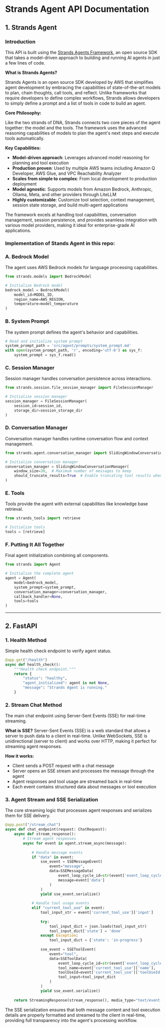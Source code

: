 # Strands Agent API Documentation

## 1. Strands Agent

### Introduction

This API is built using the [Strands Agents Framework](https://strandsagents.com/latest/), an open source SDK that takes a model-driven approach to building and running AI agents in just a few lines of code.

**What is Strands Agents?**

Strands Agents is an open source SDK developed by AWS that simplifies agent development by embracing the capabilities of state-of-the-art models to plan, chain thoughts, call tools, and reflect. Unlike frameworks that require developers to define complex workflows, Strands allows developers to simply define a prompt and a list of tools in code to build an agent.

**Core Philosophy:**

Like the two strands of DNA, Strands connects two core pieces of the agent together: the model and the tools. The framework uses the advanced reasoning capabilities of models to plan the agent's next steps and execute tools automatically.

**Key Capabilities:**

- **Model-driven approach**: Leverages advanced model reasoning for planning and tool execution
- **Production proven**: Used by multiple AWS teams including Amazon Q Developer, AWS Glue, and VPC Reachability Analyzer
- **Scales from simple to complex**: From local development to production deployment
- **Model agnostic**: Supports models from Amazon Bedrock, Anthropic, Ollama, Meta, and other providers through LiteLLM
- **Highly customizable**: Customize tool selection, context management, session state storage, and build multi-agent applications

The framework excels at handling tool capabilities, conversation management, session persistence, and provides seamless integration with various model providers, making it ideal for enterprise-grade AI applications.


### Implementation of Stands Agent in this repo:

### A. Bedrock Model

The agent uses AWS Bedrock models for language processing capabilities.

```python
from strands.models import BedrockModel

# Initialize Bedrock model
bedrock_model = BedrockModel(
    model_id=MODEL_ID,
    region_name=AWS_REGION,
    temperature=model_temperature
)
```

### B. System Prompt

The system prompt defines the agent's behavior and capabilities.

```python
# Read and initialize system prompt
system_prompt_path = 'src/agent/prompts/system_prompt.md'
with open(system_prompt_path, 'r', encoding='utf-8') as sys_f:
    system_prompt = sys_f.read()
```

### C. Session Manager

Session manager handles conversation persistence across interactions.

```python
from strands.session.file_session_manager import FileSessionManager

# Initialize session manager
session_manager = FileSessionManager(
    session_id=session_id,
    storage_dir=session_storage_dir
)
```

### D. Conversation Manager

Conversation manager handles runtime conversation flow and context management.

```python
from strands.agent.conversation_manager import SlidingWindowConversationManager

# Initialize conversation manager
conversation_manager = SlidingWindowConversationManager(
    window_size=30,  # Maximum number of messages to keep
    should_truncate_results=True  # Enable truncating tool results when too large
)
```

### E. Tools

Tools provide the agent with external capabilities like knowledge base retrieval.

```python
from strands_tools import retrieve

# Initialize tools
tools = [retrieve]
```

### F. Putting It All Together

Final agent initialization combining all components.

```python
from strands import Agent

# Initialize the complete agent
agent = Agent(
    model=bedrock_model,
    system_prompt=system_prompt,
    conversation_manager=conversation_manager,
    callback_handler=None,
    tools=tools
)
```

---------------------------------


## 2. FastAPI

### 1. Health Method

Simple health check endpoint to verify agent status.

```python
@app.get("/health")
async def health_check():
    """Health check endpoint."""
    return {
        "status": "healthy",
        "agent_initialized": agent is not None,
        "message": "Strands Agent is running."
    }
```

### 2. Stream Chat Method

The main chat endpoint using Server-Sent Events (SSE) for real-time streaming.

**What is SSE?**
Server-Sent Events (SSE) is a web standard that allows a server to push data to a client in real-time. Unlike WebSockets, SSE is unidirectional (server to client) and works over HTTP, making it perfect for streaming agent responses.

**How it works:**
- Client sends a POST request with a chat message
- Server opens an SSE stream and processes the message through the agent
- Agent responses and tool usage are streamed back in real-time
- Each event contains structured data about messages or tool execution

### 3. Agent Stream and SSE Serialization

The core streaming logic that processes agent responses and serializes them for SSE delivery.

```python
@app.post("/stream_chat")
async def chat_endpoint(request: ChatRequest):
    async def stream_response():
        # Stream agent responses
        async for event in agent.stream_async(message):
            
            # Handle message events
            if "data" in event:
                sse_event = SSEMessageEvent(
                    event="message",
                    data=SSEMessageData(
                        event_loop_cycle_id=str(event['event_loop_cycle_id']),
                        message=event['data']
                    )
                )
                yield sse_event.serialize()
            
            # Handle tool usage events
            elif "current_tool_use" in event:
                tool_input_str = event['current_tool_use']['input']
                
                try:
                    tool_input_dict = json.loads(tool_input_str)
                    tool_input_dict['state'] = 'done'
                except Exception:
                    tool_input_dict = {'state': 'in-progress'}
                
                sse_event = SSEToolEvent(
                    event="tool",
                    data=SSEToolData(
                        event_loop_cycle_id=str(event['event_loop_cycle_id']),
                        tool_name=event['current_tool_use']['name'],
                        toolUseId=event['current_tool_use']['toolUseId'],
                        tool_input=tool_input_dict
                    )
                )
                yield sse_event.serialize()
    
    return StreamingResponse(stream_response(), media_type="text/event-stream")
```

The SSE serialization ensures that both message content and tool execution details are properly formatted and streamed to the client in real-time, providing full transparency into the agent's processing workflow.